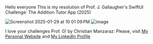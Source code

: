 Hello everyone This is my resolution of Prof. J. Gallaugher's SwiftUI Challenge:  The Addition Tutor App (2025)

![Screenshot 2025-01-29 at 10 01 09 PM](https://github.com/user-attachments/assets/27696611-5feb-4333-aaeb-9b893407c29d) ![image](https://github.com/user-attachments/assets/e16c59c0-f3d0-4b01-8428-d4fc5bc4c4cc)

I love your challenges Prof. G!
by Christian Manzaraz: 
Please, visit [My Personal Website](https://manzaraz.com.ar) and [My LinkedIn Profile](https://www.linkedin.com/in/manzaraz/)
